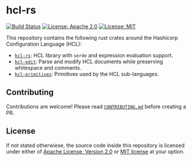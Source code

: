 # hcl-rs

[![Build Status](https://github.com/martinohmann/hcl-rs/workflows/ci/badge.svg)](https://github.com/martinohmann/hcl-rs/actions?query=workflow%3Aci)
[![License: Apache 2.0](https://img.shields.io/badge/License-Apache_2.0-blue.svg)](https://opensource.org/licenses/Apache-2.0)
[![License: MIT](https://img.shields.io/badge/License-MIT-yellow.svg)](https://opensource.org/licenses/MIT)

This repository contains the following rust crates around the Hashicorp
Configuration Language (HCL):

- [`hcl-rs`](https://github.com/martinohmann/hcl-rs/blob/main/crates/hcl-rs):
  HCL library with `serde` and expression evaluation support.
- [`hcl-edit`](https://github.com/martinohmann/hcl-rs/blob/main/crates/hcl-edit):
  Parse and modify HCL documents while preserving whitespace and comments.
- [`hcl-primitives`](https://github.com/martinohmann/hcl-rs/blob/main/crates/hcl-primitives):
  Primitives used by the HCL sub-languages.

## Contributing

Contributions are welcome! Please read
[`CONTRIBUTING.md`](https://github.com/martinohmann/hcl-rs/blob/main/CONTRIBUTING.md)
before creating a PR.

## License

If not stated otherwiese, the source code inside this repository is licensed
under either of [Apache License, Version
2.0](https://github.com/martinohmann/hcl-rs/blob/main/LICENSE-APACHE) or [MIT
license](https://github.com/martinohmann/hcl-rs/blob/main/LICENSE-MIT) at your
option.
